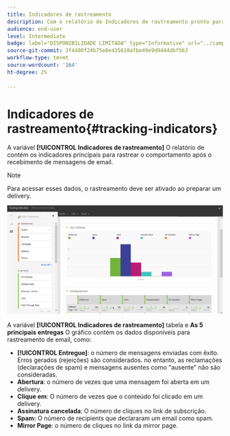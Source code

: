 ```yaml
---
title: Indicadores de rastreamento
description: Com o relatório de Indicadores de rastreamento pronto para uso, saiba mais sobre o comportamento dos clientes quando eles recebem mensagens de email.
audience: end-user
level: Intermediate
badge: label="DISPONIBILIDADE LIMITADA" type="Informative" url="../campaign-standard-migration-home.md" tooltip="Restrito a usuários migrados do Campaign Standard"
source-git-commit: 3f4400f24b75e8e435610afbe49e9d9444dbf563
workflow-type: tm+mt
source-wordcount: '164'
ht-degree: 2%

---
```


# Indicadores de rastreamento{#tracking-indicators}

A variável **[!UICONTROL Indicadores de rastreamento]** O relatório de contém os indicadores principais para rastrear o comportamento após o recebimento de mensagens de email.

>[!NOTE]
>
>Para acessar esses dados, o rastreamento deve ser ativado ao preparar um delivery.

![](assets/delivery_reports_2.png)

A variável **[!UICONTROL Indicadores de rastreamento]** tabela e **As 5 principais entregas** O gráfico contém os dados disponíveis para rastreamento de email, como:

* **[!UICONTROL Entregue]**: o número de mensagens enviadas com êxito. Erros gerados (rejeições) são considerados. no entanto, as reclamações (declarações de spam) e mensagens ausentes como &quot;ausente&quot; não são consideradas.
* **Abertura**: o número de vezes que uma mensagem foi aberta em um delivery.
* **Clique em**: O número de vezes que o conteúdo foi clicado em um delivery.
* **Assinatura cancelada**: O número de cliques no link de subscrição.
* **Spam:** O número de recipients que declararam um email como spam.
* **Mirror Page**: o número de cliques no link da mirror page.
